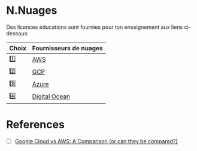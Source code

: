 # N.Nuages

Des licences éducations sont fournies pour ton enseignement aux liens ci-dessous:

| Choix   | Fournisseurs de nuages    |
|---------|---------------------------|
| :one:   | [AWS](1.AWS)              |
| :two:   | [GCP](2.GCP)              |
| :three: | [Azure](3.Azure)          |
| :four:  | [Digital Ocean](https://education.github.com/pack?sort=popularity&tag=Cloud)

# References

- [ ] [Google Cloud vs AWS: A Comparison (or can they be compared?)](https://cloudacademy.com/blog/google-cloud-vs-aws-a-comparison)
